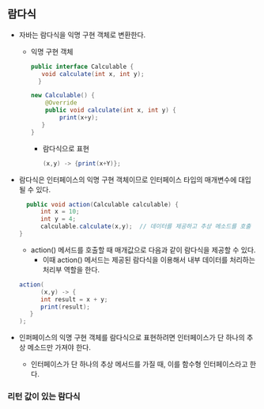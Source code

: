 ## 람다식
- 자바는 람다식을 익명 구현 객체로 변환한다. 
  - 익명 구현 객체
    ```java
    public interface Calculable {
       void calculate(int x, int y);
      }
    ```
    ```java
    new Calculable() {
        @Override 
        public void calculate(int x, int y) {
            print(x+y);
       }   
    }
    ```
    - 람다식으로 표현
      ```java
      (x,y) -> {print(x+Y)};
      ```

- 람다식은 인터페이스의 익명 구현 객체이므로 인터페이스 타입의 매개변수에 대입될 수 있다.
  ```java
    public void action(Calculable calculable) {
        int x = 10;
        int y = 4;
        calculable.calculate(x,y);  // 데이터를 제공하고 추상 메소드를 호출 
  }
  ```
  - action() 메서드를 호출할 때 매개값으로 다음과 같이 람다식을 제공할 수 있다.
    - 이때 action() 메서드는 제공된 람다식을 이용해서 내부 데이터를 처리하는 처리부 역할을 한다.
  ```java
  action(
        (x,y) -> {
        int result = x + y;
        print(result);     
     }  
  );
  ```

- 인퍼페이스의 익명 구현 객체를 람다식으로 표현하려면 인터페이스가 단 하나의 추상 메소드만 가져야 한다. 
  - 인터페이스가 단 하나의 추상 메서드를 가질 때, 이를 함수형 인터페이스라고 한다. 

### 리턴 값이 있는 람다식
